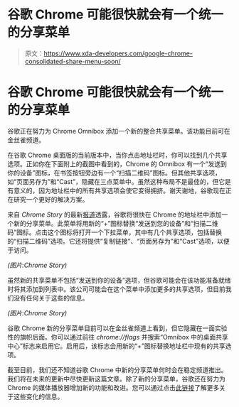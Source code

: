 # 谷歌 Chrome 可能很快就会有一个统一的分享菜单

> 原文：<https://www.xda-developers.com/google-chrome-consolidated-share-menu-soon/>

# 谷歌 Chrome 可能很快就会有一个统一的分享菜单

谷歌正在努力为 Chrome Omnibox 添加一个新的整合共享菜单。该功能目前可在金丝雀频道。

在谷歌 Chrome 桌面版的当前版本中，当你点击地址栏时，你可以找到几个共享选项。正如你在下面附上的截图中看到的，Chrome 的 Omnibox 有一个“发送到你的设备”图标，在书签按钮旁边有一个“扫描二维码”图标。但其他共享选项，如“页面另存为”和“Cast”，隐藏在三点菜单中。虽然这种布局不是最佳的，但它是有意义的，因为地址栏中的所有共享选项会使它变得拥挤。谢天谢地，谷歌现在正在研究一个更好的解决方案。

来自 *Chrome Story* 的最新[报道](https://www.chromestory.com/2021/05/simple-omnibox-share-menu/?ChromeStory_(Chrome_Story))透露，谷歌将很快在 Chrome 的地址栏中添加一个新的分享菜单。此菜单将用新的“+”图标替换“发送到您的设备”和“扫描二维码”图标。点击这个图标将打开一个下拉菜单，其中有几个共享选项，包括替换的“扫描二维码”选项。它还将提供“复制链接”、“页面另存为”和“Cast”选项，以便于访问。

*(图片:Chrome Story)*

虽然新的共享菜单不包括“发送到你的设备”选项，但谷歌可能会在该功能准备就绪时将其添加到列表中。该公司可能会在这个菜单中添加更多的共享选项，但目前我们没有任何关于这些的信息。

*(图片:Chrome Story)*

谷歌 Chrome 新的分享菜单目前可以在金丝雀频道上看到，但它隐藏在一面实验性的旗帜后面。你可以通过前往 *chrome://flags* 并搜索“Omnibox 中的桌面共享中心”标志来启用它。启用后，该标志会用新的“+”图标替换地址栏中现有的共享选项。

截至目前，我们还不知道谷歌 Chrome 中新的分享菜单何时会在稳定频道推出。我们将在未来的更新中尽快更新这篇文章。除了新的分享菜单，谷歌还在努力为 Chrome 的媒体播放器增加新的功能和改进。您可以通过点击[此链接](https://www.xda-developers.com/google-chrome-media-player-update/)了解更多关于这些变化的信息。